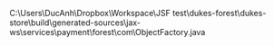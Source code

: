C:\Users\DucAnh\Dropbox\Workspace\JSF test\dukes-forest\dukes-store\build\generated-sources\jax-ws\services\payment\forest\com\ObjectFactory.java
